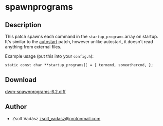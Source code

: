 spawnprograms
=============

Description
-----------

This patch spawns each command in the `startup_programs` array on startup.
It's similar to the [autostart](../autostart/) patch,
however unlike autostart, it doesn't read anything from external files.

Example usage (put this into your `config.h`): 

``
static const char **startup_programs[] = {
    termcmd,
    someothercmd,
};
``

Download
--------

[dwm-spawnprograms-6.2.diff](dwm-spawnprograms-6.2.diff)

Author
------

* Zsolt Vadász <zsolt_vadasz@protonmail.com>
